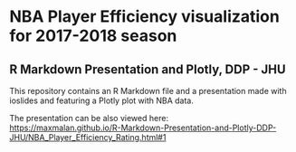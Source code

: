 # NBA Player Efficiency visualization for 2017-2018 season
## R Markdown Presentation and Plotly, DDP - JHU

This repository contains an R Markdown file and a presentation made with ioslides and featuring a Plotly plot with NBA data.

The presentation can be also viewed here:
<br>
https://maxmalan.github.io/R-Markdown-Presentation-and-Plotly-DDP-JHU/NBA_Player_Efficiency_Rating.html#1
